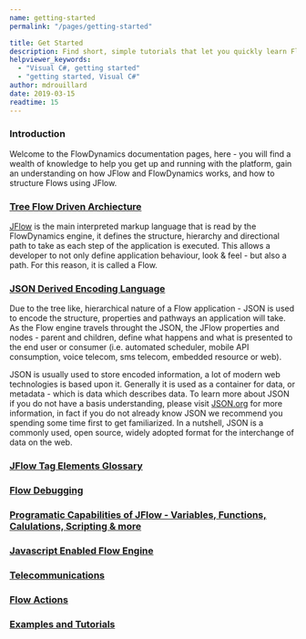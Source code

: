 ```yaml
---
name: getting-started
permalink: "/pages/getting-started"

title: Get Started
description: Find short, simple tutorials that let you quickly learn FlowDynamics development
helpviewer_keywords: 
  - "Visual C#, getting started"
  - "getting started, Visual C#"
author: mdrouillard
date: 2019-03-15
readtime: 15
---
```

### Introduction
Welcome to the FlowDynamics documentation pages, here - you will find a wealth of knowledge to help you get up and running with the platform, gain an understanding on how JFlow and FlowDynamics works, and how to structure Flows using JFlow.

### [Tree Flow Driven Archiecture](pages/tree-architecture)
[JFlow](pages/jflow) is the main interpreted markup language that is read by the FlowDynamics engine, it defines the structure, hierarchy and directional path to take as each step of the application is executed.  This allows a developer to not only define application behaviour, look & feel - but also a path.  For this reason, it is called a Flow.

### [JSON Derived Encoding Language](pages/jflow)

Due to the tree like, hierarchical nature of a Flow application - JSON is used to encode the structure, properties and pathways an application will take.  As the Flow engine travels throught the JSON, the JFlow properties and nodes - parent and children, define what happens and what is presented to the end user or consumer (i.e. automated scheduler, mobile API consumption, voice telecom, sms telecom, embedded resource or web).

JSON is usually used to store encoded information, a lot of modern web technologies is based upon it.  Generally it is used as a container for data, or metadata - which is data which describes data.  To learn more about JSON if you do not have a basis understanding, please visit <a href="https://www.json.org/" target="_blank">JSON.org</a> for more information, in fact if you do not already know JSON we recommend you spending some time first to get familiarized.  In a nutshell, JSON is a commonly used, open source, widely adopted format for the interchange of data on the web.

### [JFlow Tag Elements Glossary](pages/jflowtags)

### [Flow Debugging](pages/flowdebugging)

### [Programatic Capabilities of JFlow - Variables, Functions, Calulations, Scripting & more](pages/programming)

### [Javascript Enabled Flow Engine](pages/javascript)

### [Telecommunications](pages/telecom)

### [Flow Actions](pages/flow-actions)

### [Examples and Tutorials](pages/examples-tutorials)
